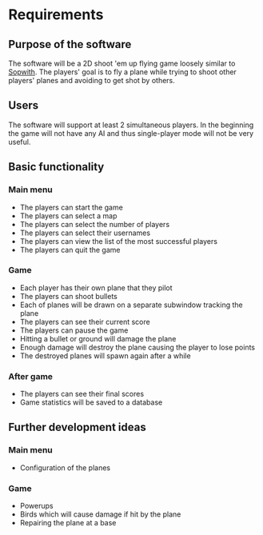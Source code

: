 # Requirements

## Purpose of the software

The software will be a 2D shoot 'em up flying game loosely similar to
[Sopwith](https://en.wikipedia.org/wiki/Sopwith_(video_game)). The players' goal
is to fly a plane while trying to shoot other players' planes and avoiding to
get shot by others.

## Users

The software will support at least 2 simultaneous players. In the beginning the
game will not have any AI and thus single-player mode will not be very useful.

## Basic functionality

### Main menu

* The players can start the game
* The players can select a map
* The players can select the number of players
* The players can select their usernames
* The players can view the list of the most successful players
* The players can quit the game

### Game

* Each player has their own plane that they pilot
* The players can shoot bullets
* Each of planes will be drawn on a separate subwindow tracking the plane
* The players can see their current score
* The players can pause the game
* Hitting a bullet or ground will damage the plane
* Enough damage will destroy the plane causing the player to lose points
* The destroyed planes will spawn again after a while

### After game

* The players can see their final scores
* Game statistics will be saved to a database

## Further development ideas

### Main menu

* Configuration of the planes

### Game
* Powerups
* Birds which will cause damage if hit by the plane
* Repairing the plane at a base
